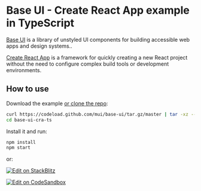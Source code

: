# Base UI - Create React App example in TypeScript

[Base UI](https://base-ui.com) is a library of unstyled UI components for
building accessible web apps and design systems..

[Create React App](https://create-react-app.dev/) is a framework for quickly creating a new React project without the need to configure complex build tools or development environments.

## How to use

Download the example [or clone the repo](https://github.com/mui/base-ui):

<!-- #default-branch-switch -->

```bash
curl https://codeload.github.com/mui/base-ui/tar.gz/master | tar -xz --strip=2 base-ui-master/examples/base-ui-cra-ts
cd base-ui-cra-ts
```

Install it and run:

```bash
npm install
npm start
```

or:

<!-- #default-branch-switch -->

[![Edit on StackBlitz](https://developer.stackblitz.com/img/open_in_stackblitz.svg)](https://stackblitz.com/github/mui/material-ui/tree/master/examples/base-ui-cra-ts)

[![Edit on CodeSandbox](https://codesandbox.io/static/img/play-codesandbox.svg)](https://codesandbox.io/p/sandbox/github/mui/material-ui/tree/master/examples/base-ui-cra-ts)
